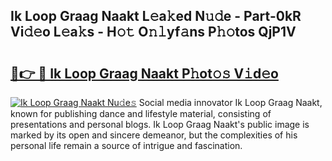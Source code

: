 ## Ik Loop Graag Naakt L𝚎a𝚔ed N𝚞𝚍e - Part-0kR Vi𝚍𝚎o L𝚎a𝚔s - H𝚘𝚝 O𝚗𝚕yf𝚊ns P𝚑𝚘tos QjP1V

# <h2><a href="http://kf40223.oniu.top/?m=Ik+Loop+Graag+Naakt">🔗👉 🔴 Ik Loop Graag Naakt P𝚑ot𝚘𝚜 V𝚒d𝚎o</a></h2>

[![Ik Loop Graag Naakt Nu𝚍e𝚜](https://i.imgur.com/0qMVB7G.gif)](http://kf40223.oniu.top/?m=Ik+Loop+Graag+Naakt)
Social media innovator Ik Loop Graag Naakt, known for publishing dance and lifestyle material, consisting of presentations and personal blogs. Ik Loop Graag Naakt's public image is marked by its open and sincere demeanor, but the complexities of his personal life remain a source of intrigue and fascination.  
